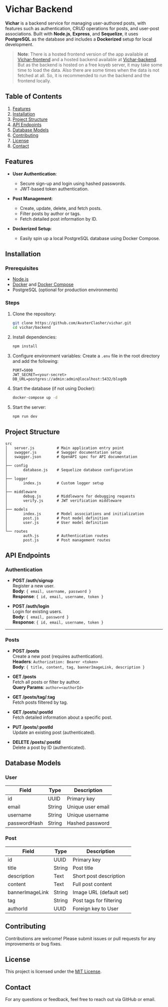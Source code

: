 # Vichar Backend

**Vichar** is a backend service for managing user-authored posts, with features such as authentication, CRUD operations for posts, and user-post associations. Built with **Node.js**, **Express**, and **Sequelize**, it uses **PostgreSQL** as the database and includes a **Dockerized** setup for local development.

> **Note**: There is a hosted frontend version of the app available at [Vichar-frontend](https://vichar2.vercel.app/) and a hosted backend available at [Vichar-backend](https://collective-violante-avater-dffc8fee.koyeb.app/api-docs). But as the backend is hosted on a free koyeb server, it may take some time to load the data. Also there are some times when the data is not fetched at all. So, it is recommended to run the backend and the frontend locally.

## Table of Contents

1. [Features](#features)
2. [Installation](#installation)
3. [Project Structure](#project-structure)
4. [API Endpoints](#api-endpoints)
5. [Database Models](#database-models)
6. [Contributing](#contributing)
7. [License](#license)
8. [Contact](#contact)

## Features

- **User Authentication**:
  - Secure sign-up and login using hashed passwords.
  - JWT-based token authentication.

- **Post Management**:
  - Create, update, delete, and fetch posts.
  - Filter posts by author or tags.
  - Fetch detailed post information by ID.

- **Dockerized Setup**:
  - Easily spin up a local PostgreSQL database using Docker Compose.

## Installation

### Prerequisites

- [Node.js](https://nodejs.org/)
- [Docker](https://www.docker.com/) and [Docker Compose](https://docs.docker.com/compose/)
- PostgreSQL (optional for production environments)

### Steps

1. Clone the repository:

   ```bash
   git clone https://github.com/AvaterClasher/vichar.git
   cd vichar/backend
   ```

2. Install dependencies:

   ```bash
   npm install
   ```

3. Configure environment variables:
   Create a `.env` file in the root directory and add the following:

   ```env
   PORT=5000
   JWT_SECRET=<your-secret>
   DB_URL=postgres://admin:admin@localhost:5432/blogdb
   ```

4. Start the database (if not using Docker):

   ```bash
   docker-compose up -d
   ```

5. Start the server:

   ```bash
   npm run dev
   ```

## Project Structure

```
src
│   server.js          # Main application entry point
│   swagger.js         # Swagger documentation setup
│   swagger.json       # OpenAPI spec for API documentation
│
├── config
│       database.js    # Sequelize database configuration
│
├── logger
│       index.js       # Custom logger setup
│
├── middleware
│       debug.js       # Middleware for debugging requests
│       verify.js      # JWT verification middleware
│
├── models
│       index.js       # Model associations and initialization
│       post.js        # Post model definition
│       user.js        # User model definition
│
└── routes
        auth.js        # Authentication routes
        post.js        # Post management routes
```

## API Endpoints

### **Authentication**

- **POST /auth/signup**  
  Register a new user.  
  **Body**: `{ email, username, password }`  
  **Response**: `{ id, email, username, token }`

- **POST /auth/login**  
  Login for existing users.  
  **Body**: `{ email, password }`  
  **Response**: `{ id, email, username, token }`

---

### **Posts**

- **POST /posts**  
  Create a new post (requires authentication).  
  **Headers**: `Authorization: Bearer <token>`  
  **Body**: `{ title, content, tag, bannerImageLink, description }`

- **GET /posts**  
  Fetch all posts or filter by author.  
  **Query Params**: `author=<authorId>`  

- **GET /posts/tag/:tag**  
  Fetch posts filtered by tag.  

- **GET /posts/:postId**  
  Fetch detailed information about a specific post.  

- **PUT /posts/:postId**  
  Update an existing post (authenticated).  

- **DELETE /posts/:postId**  
  Delete a post by ID (authenticated).

## Database Models

### User

| Field         | Type    | Description                |
|---------------|---------|----------------------------|
| id            | UUID    | Primary key               |
| email         | String  | Unique user email         |
| username      | String  | Unique username           |
| passwordHash  | String  | Hashed password           |

### Post

| Field            | Type    | Description                |
|------------------|---------|----------------------------|
| id               | UUID    | Primary key               |
| title            | String  | Post title                |
| description      | Text    | Short post description    |
| content          | Text    | Full post content         |
| bannerImageLink  | String  | Image URL (default set)   |
| tag              | String  | Post tags for filtering   |
| authorId         | UUID    | Foreign key to User       |

## Contributing

Contributions are welcome! Please submit issues or pull requests for any improvements or bug fixes.

## License

This project is licensed under the [MIT License](LICENSE).

## Contact

For any questions or feedback, feel free to reach out via GitHub or email.